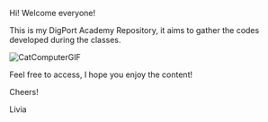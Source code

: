 Hi! Welcome everyone! 

This is my DigPort Academy Repository, it aims to gather the codes developed during the classes.

![CatComputerGIF](https://github.com/livia-marchi/digport-academy/assets/122417436/90ba6b4c-f493-4d84-8693-32131aa6e65e)

Feel free to access, I hope you enjoy the content!

Cheers!

Livia
